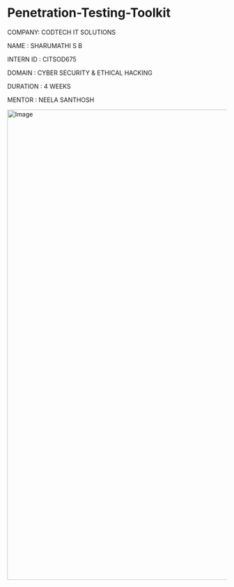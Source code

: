# Penetration-Testing-Toolkit
COMPANY: CODTECH IT SOLUTIONS

NAME : SHARUMATHI S B

INTERN ID : CITSOD675

DOMAIN : CYBER SECURITY & ETHICAL HACKING

DURATION : 4 WEEKS

MENTOR : NEELA SANTHOSH

<img width="1918" height="1078" alt="Image" src="https://github.com/user-attachments/assets/54738c9c-36ac-4d8c-b207-82faa311b29f" />
